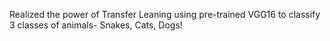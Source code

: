 Realized the power of Transfer Leaning using pre-trained VGG16 to classify 3 classes of animals- Snakes, Cats, Dogs!
